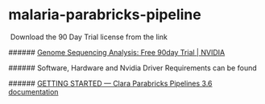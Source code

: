 # malaria-parabricks-pipeline
 Download the 90 Day Trial license from the link

###### [Genome Sequencing Analysis: Free 90day Trial | NVIDIA](https://www.nvidia.com/en-us/clara/genomics/)

###### Software, Hardware and Nvidia Driver Requirements can be found

###### [GETTING STARTED &mdash; Clara Parabricks Pipelines 3.6 documentation](https://docs.nvidia.com/clara/parabricks/v3.6/text/getting_started.html)
